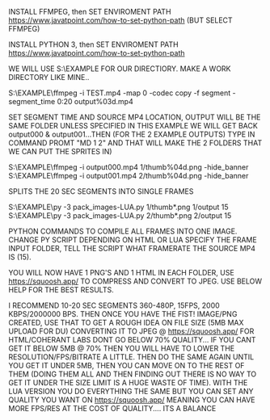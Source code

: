 

INSTALL FFMPEG, then
SET ENVIROMENT PATH https://www.javatpoint.com/how-to-set-python-path (BUT SELECT FFMPEG)

INSTALL PYTHON 3, then
SET ENVIROMENT PATH https://www.javatpoint.com/how-to-set-python-path

WE WILL USE S:\EXAMPLE FOR OUR DIRECTIORY. MAKE A WORK DIRECTORY LIKE MINE..

S:\EXAMPLE\ffmpeg -i TEST.mp4 -map 0 -codec copy -f segment -segment_time 0:20 output%03d.mp4

SET SEGMENT TIME AND SOURCE MP4 LOCATION, OUTPUT WILL BE THE SAME FOLDER UNLESS SPECIFIED IN THIS EXAMPLE WE WILL GET BACK output000 & output001...THEN (FOR THE 2 EXAMPLE OUTPUTS) TYPE IN COMMAND PROMT "MD 1 2" AND THAT WILL MAKE THE 2 FOLDERS THAT WE CAN PUT THE SPRITES IN)

S:\EXAMPLE\ffmpeg -i output000.mp4 1/thumb%04d.png -hide_banner
S:\EXAMPLE\ffmpeg -i output001.mp4 2/thumb%04d.png -hide_banner

SPLITS THE 20 SEC SEGMENTS INTO SINGLE FRAMES

S:\EXAMPLE\py -3 pack_images-LUA.py 1/thumb*.png 1/output 15
S:\EXAMPLE\py -3 pack_images-LUA.py 2/thumb*.png 2/output 15

PYTHON COMMANDS TO COMPILE ALL FRAMES INTO ONE IMAGE. CHANGE PY SCRIPT DEPENDING ON HTML OR LUA SPECIFY THE FRAME INPUT FOLDER, TELL THE SCRIPT WHAT FRAMERATE THE SOURCE MP4 IS (15).

YOU WILL NOW HAVE 1 PNG'S AND 1 HTML IN EACH FOLDER, USE https://squoosh.app/ TO COMPRESS AND CONVERT TO JPEG. USE BELOW HELP FOR THE BEST RESULTS.

I RECOMMEND 10-20 SEC SEGMENTS 360-480P, 15FPS, 2000 KBPS/2000000 BPS. THEN ONCE YOU HAVE THE FIST! IMAGE/PNG CREATED, USE THAT TO GET A ROUGH IDEA ON FILE SIZE (5MB MAX UPLOAD FOR DU) CONVERTING IT TO JPEG @ https://squoosh.app/ FOR HTML/COHERANT LABS DONT GO BELOW 70% QUALITY... IF YOU CANT GET IT BELOW 5MB @ 70% THEN YOU WILL HAVE TO LOWER THE RESOLUTION/FPS/BITRATE A LITTLE. THEN DO THE SAME AGAIN UNTIL YOU GET IT UNDER 5MB, THEN YOU CAN MOVE ON TO THE REST OF THEM (DOING THEM ALL AND THEN FINDING OUT THERE IS NO WAY TO GET IT UNDER THE SIZE LIMIT IS A HUGE WASTE OF TIME). WITH THE LUA VERSION YOU DO EVERYTHING THE SAME BUT YOU CAN SET ANY QUALITY YOU WANT ON https://squoosh.app/ MEANING YOU CAN HAVE MORE FPS/RES AT THE COST OF QUALITY.... ITS A BALANCE






